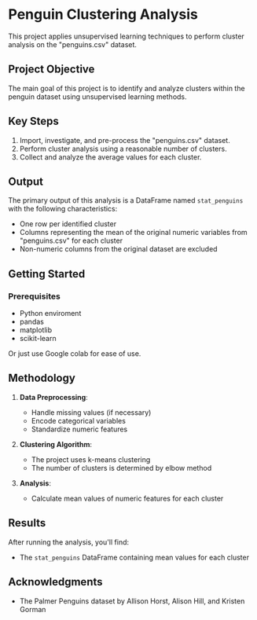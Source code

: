 # Penguin Clustering Analysis

This project applies unsupervised learning techniques to perform cluster analysis on the "penguins.csv" dataset.

## Project Objective

The main goal of this project is to identify and analyze clusters within the penguin dataset using unsupervised learning methods.

## Key Steps

1. Import, investigate, and pre-process the "penguins.csv" dataset.
2. Perform cluster analysis using a reasonable number of clusters.
3. Collect and analyze the average values for each cluster.

## Output

The primary output of this analysis is a DataFrame named `stat_penguins` with the following characteristics:
- One row per identified cluster
- Columns representing the mean of the original numeric variables from "penguins.csv" for each cluster
- Non-numeric columns from the original dataset are excluded

## Getting Started

### Prerequisites

- Python enviroment
- pandas
- matplotlib
- scikit-learn

Or just use Google colab for ease of use.

## Methodology

1. **Data Preprocessing**: 
   - Handle missing values (if necessary)
   - Encode categorical variables
   - Standardize numeric features

2. **Clustering Algorithm**: 
   - The project uses k-means clustering
   - The number of clusters is determined by elbow method

3. **Analysis**:
   - Calculate mean values of numeric features for each cluster

## Results

After running the analysis, you'll find:
- The `stat_penguins` DataFrame containing mean values for each cluster

## Acknowledgments

- The Palmer Penguins dataset by Allison Horst, Alison Hill, and Kristen Gorman